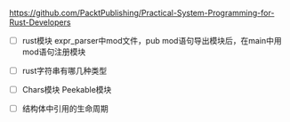 https://github.com/PacktPublishing/Practical-System-Programming-for-Rust-Developers

- [ ] rust模块 expr_parser中mod文件，pub mod语句导出模块后，在main中用 mod语句注册模块
- [ ] rust字符串有哪几种类型
- [ ] Chars模块  Peekable模块
- [ ] 结构体中引用的生命周期

